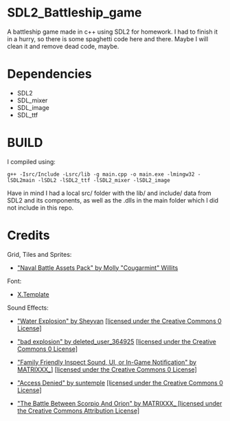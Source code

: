 # SDL2_Battleship_game
A battleship game made in c++ using SDL2 for homework. I had to finish it in a hurry, so there is some spaghetti code here and there. Maybe I will clean it and remove dead code, maybe.

# Dependencies
- SDL2
- SDL_mixer
- SDL_image
- SDL_ttf


# BUILD
I compiled using:

    g++ -Isrc/Include -Lsrc/lib -g main.cpp -o main.exe -lmingw32 -lSDL2main -lSDL2 -lSDL2_ttf -lSDL2_mixer -lSDL2_image
 
 Have in mind I had a local src/ folder with the lib/ and include/ data from SDL2 and its components, as well as the .dlls in the main folder which I did not include in this repo.

# Credits
Grid, Tiles and Sprites:
- ["Naval Battle Assets Pack" by Molly "Cougarmint" Willits](https://opengameart.org/content/naval-battle-assets-pack)

Font:
- [X.Template](https://all-free-download.com/font/download/xtemplate_6919000.html)

Sound Effects:
- ["Water Explosion" by Sheyvan](https://freesound.org/people/Sheyvan/sounds/519008/)
[[licensed under the Creative Commons 0 License]](https://creativecommons.org/publicdomain/zero/1.0/)

- ["bad explosion" by deleted_user_364925](https://freesound.org/people/deleted_user_364925/sounds/47252/)
[[licensed under the Creative Commons 0 License]](https://creativecommons.org/publicdomain/zero/1.0/)

- ["Family Friendly Inspect Sound, UI, or In-Game Notification" by MATRIXXX_](https://freesound.org/people/MATRIXXX_/sounds/657948/)]
[[licensed under the Creative Commons 0 License]](https://creativecommons.org/publicdomain/zero/1.0/)

- ["Access Denied" by suntemple](https://freesound.org/people/suntemple/sounds/249300/)
[[licensed under the Creative Commons 0 License]](https://creativecommons.org/publicdomain/zero/1.0/)


- ["The Battle Between Scorpio And Orion" by MATRIXXX_ ](https://freesound.org/people/MATRIXXX_/sounds/507307/) 
[[licensed under the Creative Commons Attribution License]](https://creativecommons.org/licenses/by/4.0/)



